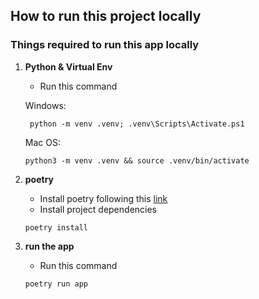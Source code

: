## How to run this project locally

### Things required to run this app locally

1. **Python & Virtual Env**

   - Run this command

   Windows:

   ```
    python -m venv .venv; .venv\Scripts\Activate.ps1
   ```

   Mac OS:

   ```
   python3 -m venv .venv && source .venv/bin/activate
   ```

2. **poetry**
   - Install poetry following this [link](https://python-poetry.org/docs/)
   - Install project dependencies
   ```
   poetry install
   ```

3. **run the app**
    - Run this command
    ```
    poetry run app
    ```